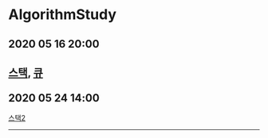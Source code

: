 # AlgorithmStudy

2020 05 16 20:00
--------------------
[스택](https://www.acmicpc.net/problem/10828), [큐](https://www.acmicpc.net/problem/10845)
<br>
<br>
2020 05 24 14:00
--------------------
[스택2](https://www.acmicpc.net/problem/18258)


--------------------
